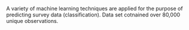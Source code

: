 A variety of machine learning techniques are applied for the purpose of predicting survey data (classification). Data set cotnained over 80,000 unique observations.
